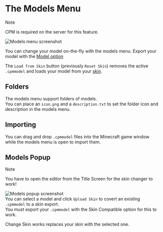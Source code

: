 # The Models Menu

> [!NOTE]
> CPM is required on the server for this feature.

![Models menu screenshot](https://github.com/tom5454/CustomPlayerModels/wiki/images/models_menu.png)

You can change your model on-the-fly with the models menu.
Export your model with the [Model option](https://github.com/tom5454/CustomPlayerModels/wiki/Exporting#model-file) 

The `Load from Skin` button (previously `Reset Skin`) removes the active `.cpmmodel` and loads your model from your [skin](https://github.com/tom5454/CustomPlayerModels/wiki/Exporting#stored-in-skin).

## Folders
The models menu support folders of models.  
You can place an `icon.png` and a `description.txt` to set the folder icon and description in the models menu.

## Importing
You can drag and drop `.cpmmodel` files into the Minecraft game window while the models menu is open to import them.

## Models Popup

> [!NOTE]
> You have to open the editor from the Title Screen for the skin changer to work!

![Models popup screenshot](https://github.com/tom5454/CustomPlayerModels/wiki/images/models_popup.png)  
You can select a model and click `Upload Skin` to covert an existing `.cpmmodel` to a skin export.  
You must export your `.cpmmodel` with the Skin Compatible option for this to work.

Change Skin works replaces your skin with the selected one.
